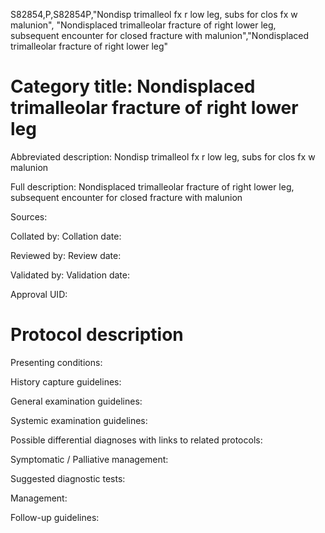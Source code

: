 S82854,P,S82854P,"Nondisp trimalleol fx r low leg, subs for clos fx w malunion", "Nondisplaced trimalleolar fracture of right lower leg, subsequent encounter for closed fracture with malunion","Nondisplaced trimalleolar fracture of right lower leg"
# Category title: Nondisplaced trimalleolar fracture of right lower leg

Abbreviated description: Nondisp trimalleol fx r low leg, subs for clos fx w malunion

Full description: Nondisplaced trimalleolar fracture of right lower leg, subsequent encounter for closed fracture with malunion

Sources:

Collated by:
Collation date:

Reviewed by:
Review date:

Validated by:
Validation date:

Approval UID:

# Protocol description

Presenting conditions:

History capture guidelines:

General examination guidelines:

Systemic examination guidelines:

Possible differential diagnoses with links to related protocols:

Symptomatic / Palliative management:

Suggested diagnostic tests:

Management:

Follow-up guidelines:
